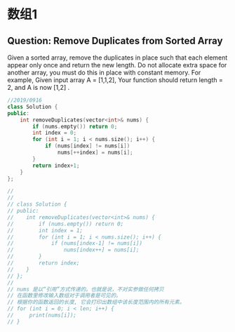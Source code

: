 # 数组1

## Question:  Remove Duplicates from Sorted Array

Given a sorted array, remove the duplicates in place such that each element appear only once
and return the new length.
Do not allocate extra space for another array, you must do this in place with constant memory.
For example, Given input array A = [1,1,2],
Your function should return length = 2, and A is now [1,2] .

```c++
//2019/0916
class Solution {
public:
    int removeDuplicates(vector<int>& nums) {
        if (nums.empty()) return 0; 
        int index = 0;
        for (int i = 1; i < nums.size(); i++) {
            if (nums[index] != nums[i])
                nums[++index] = nums[i];
        }
        return index+1;
    }
};

//
//
// class Solution {
// public:
//    int removeDuplicates(vector<int>& nums) {
//        if (nums.empty()) return 0;
//        int index = 1;
//        for (int i = 1; i < nums.size(); i++) {
//            if (nums[index-1] != nums[i])
//                nums[index++] = nums[i];
//        }
//        return index;
//    }
// };
//
// nums 是以“引用”方式传递的。也就是说，不对实参做任何拷贝
// 在函数里修改输入数组对于调用者是可见的。
// 根据你的函数返回的长度, 它会打印出数组中该长度范围内的所有元素。
// for (int i = 0; i < len; i++) {
//     print(nums[i]);
// }

```



